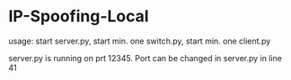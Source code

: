 # IP-Spoofing-Local

usage: start server.py, start min. one switch.py, start min. one client.py

server.py is running on prt 12345. Port can be changed in server.py in line 41

